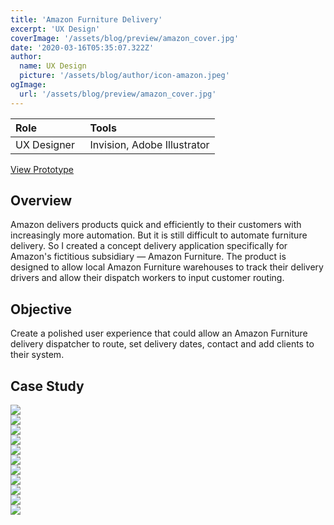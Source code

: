 ```yaml
---
title: 'Amazon Furniture Delivery'
excerpt: 'UX Design'
coverImage: '/assets/blog/preview/amazon_cover.jpg'
date: '2020-03-16T05:35:07.322Z'
author:
  name: UX Design
  picture: '/assets/blog/author/icon-amazon.jpeg'
ogImage:
  url: '/assets/blog/preview/amazon_cover.jpg'
---
```

| Role   |  Tools    | 
| :----- | :------- |
| UX Designer  &nbsp;| Invision, Adobe Illustrator |
           
[View Prototype](https://projects.invisionapp.com/prototype/cke39o5ex00fvm20170a2ouri/play) 

## Overview 

Amazon delivers products quick and efficiently to their customers with increasingly more automation. But it is still difficult to automate furniture delivery. So I created a concept delivery application specifically for Amazon's fictitious subsidiary — Amazon Furniture. The product is designed to allow local Amazon Furniture warehouses to track their delivery drivers and allow their dispatch workers to input customer routing.

## Objective 

Create a polished user experience that could allow an Amazon Furniture delivery dispatcher to route, set delivery dates, contact and add clients to their system.

## Case Study
 
<img src="/assets/blog/project-content/amazon_casestudy-01.webp" onerror="this.onerror=null; this.src='/assets/blog/project-content/amazon_casestudy-01.jpg'">
<br>
<img src="/assets/blog/project-content/amazon_casestudy-02.webp" onerror="this.onerror=null; this.src='/assets/blog/project-content/amazon_casestudy-02.jpg'">
<br>
<img src="/assets/blog/project-content/amazon_casestudy-03.webp" onerror="this.onerror=null; this.src='/assets/blog/project-content/amazon_casestudy-03.jpg'">
<br>
<img src="/assets/blog/project-content/amazon_casestudy-04.webp" onerror="this.onerror=null; this.src='/assets/blog/project-content/amazon_casestudy-04.jpg'">
<br>
<img src="/assets/blog/project-content/amazon_casestudy-05.webp" onerror="this.onerror=null; this.src='/assets/blog/project-content/amazon_casestudy-05.jpg'">
<br>
<img src="/assets/blog/project-content/amazon_casestudy-06.webp" onerror="this.onerror=null; this.src='/assets/blog/project-content/amazon_casestudy-06.jpg'">
<br>
<img src="/assets/blog/project-content/amazon_casestudy-07.webp" onerror="this.onerror=null; this.src='/assets/blog/project-content/amazon_casestudy-07.jpg'">
<br>
<img src="/assets/blog/project-content/amazon_casestudy-08.webp" onerror="this.onerror=null; this.src='/assets/blog/project-content/amazon_casestudy-08.jpg'">
<br>
<img src="/assets/blog/project-content/amazon_casestudy-09.webp" onerror="this.onerror=null; this.src='/assets/blog/project-content/amazon_casestudy-09.jpg'">
<br> 
<img src="/assets/blog/project-content/amazon_casestudy-10.webp" onerror="this.onerror=null; this.src='/assets/blog/project-content/amazon_casestudy-10.jpg'">
<br>
<img src="/assets/blog/project-content/amazon_casestudy-11.webp" onerror="this.onerror=null; this.src='/assets/blog/project-content/amazon_casestudy-11.jpg'">


